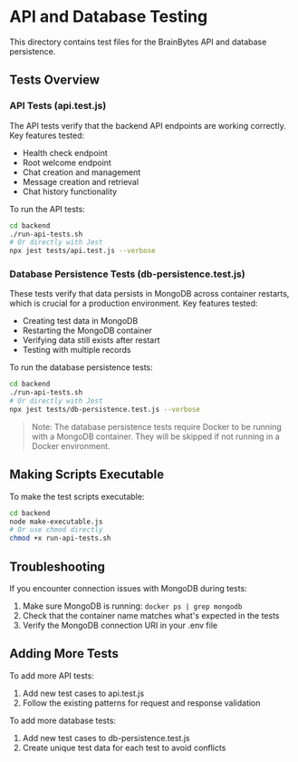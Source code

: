 # API and Database Testing

This directory contains test files for the BrainBytes API and database persistence.

## Tests Overview

### API Tests (api.test.js)

The API tests verify that the backend API endpoints are working correctly. Key features tested:

- Health check endpoint
- Root welcome endpoint
- Chat creation and management
- Message creation and retrieval
- Chat history functionality

To run the API tests:

```bash
cd backend
./run-api-tests.sh
# Or directly with Jest
npx jest tests/api.test.js --verbose
```

### Database Persistence Tests (db-persistence.test.js)

These tests verify that data persists in MongoDB across container restarts, which is crucial for a production environment. Key features tested:

- Creating test data in MongoDB
- Restarting the MongoDB container
- Verifying data still exists after restart
- Testing with multiple records

To run the database persistence tests:

```bash
cd backend
./run-api-tests.sh
# Or directly with Jest
npx jest tests/db-persistence.test.js --verbose
```

> Note: The database persistence tests require Docker to be running with a MongoDB container. They will be skipped if not running in a Docker environment.

## Making Scripts Executable

To make the test scripts executable:

```bash
cd backend
node make-executable.js
# Or use chmod directly
chmod +x run-api-tests.sh
```

## Troubleshooting

If you encounter connection issues with MongoDB during tests:

1. Make sure MongoDB is running: `docker ps | grep mongodb`
2. Check that the container name matches what's expected in the tests
3. Verify the MongoDB connection URI in your .env file

## Adding More Tests

To add more API tests:
1. Add new test cases to api.test.js
2. Follow the existing patterns for request and response validation

To add more database tests:
1. Add new test cases to db-persistence.test.js
2. Create unique test data for each test to avoid conflicts
